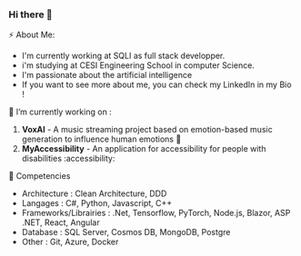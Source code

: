 ### Hi there 👋

⚡ About Me: 

* I'm currently working at SQLI as full stack developper. 
* i'm studying at CESI Engineering School in computer Science. 
* I'm passionate about the artificial intelligence 
* If you want to see more about me, you can check my LinkedIn in my Bio ! 

🔭 I’m currently working on : 
1. **VoxAI** - A music streaming project based on emotion-based music generation to influence human emotions 🎵
2. **MyAccessibility** - An application for accessibility for people with disabilities :accessibility:


 🧰 Competencies
 * Architecture : Clean Architecture, DDD
 * Langages : C#, Python, Javascript, C++
 * Frameworks/Librairies : .Net, Tensorflow, PyTorch, Node.js, Blazor, ASP .NET, React, Angular 
 * Database : SQL Server, Cosmos DB, MongoDB, Postgre
 * Other : Git, Azure, Docker


<!--
**Victorien-Goudeau/Victorien-Goudeau** is a ✨ _special_ ✨ repository because its `README.md` (this file) appears on your GitHub profile.

Here are some ideas to get you started:

- 🔭 I’m currently working on ...
- 🌱 I’m currently learning ...
- 👯 I’m looking to collaborate on ...
- 🤔 I’m looking for help with ...
- 💬 Ask me about ...
- 📫 How to reach me: ...
- 😄 Pronouns: ...
- ⚡ Fun fact: ...
-->
